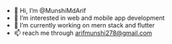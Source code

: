 - 👋 Hi, I’m @MunshiMdArif
- 👀 I’m interested in web and mobile app development 
- 🌱 I’m currently working on mern stack and flutter
- 📫  reach me through arifmunshi278@gmail.com

<!---
MunshiMdArif/MunshiMdArif is a ✨ special ✨ repository because its `README.md` (this file) appears on your GitHub profile.
You can click the Preview link to take a look at your changes.
--->
